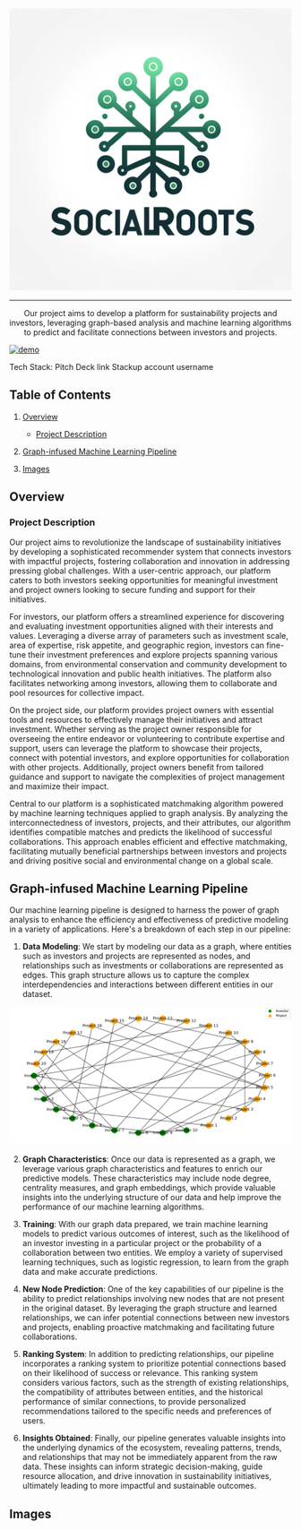 

<div align="center">

<img src="./logo.jpeg" alt="SocialRoots Logo" />
<hr>

<p align="center">
    Our project aims to develop a platform for sustainability projects and investors, leveraging graph-based analysis and machine learning algorithms to predict and facilitate connections between investors and projects.
</p>
</div>

[![demo]()]()

Tech Stack:
Pitch Deck link
Stackup account username


## Table of Contents

1. [Overview](#overview)
    - [Project Description](#project-description)

1. [Graph-infused Machine Learning Pipeline](#graph-infused-machine-learning-pipeline)
2. [Images](#images)

## Overview

### Project Description

Our project aims to revolutionize the landscape of sustainability initiatives by developing a sophisticated recommender system that connects investors with impactful projects, fostering collaboration and innovation in addressing pressing global challenges. With a user-centric approach, our platform caters to both investors seeking opportunities for meaningful investment and project owners looking to secure funding and support for their initiatives.

For investors, our platform offers a streamlined experience for discovering and evaluating investment opportunities aligned with their interests and values. Leveraging a diverse array of parameters such as investment scale, area of expertise, risk appetite, and geographic region, investors can fine-tune their investment preferences and explore projects spanning various domains, from environmental conservation and community development to technological innovation and public health initiatives. The platform also facilitates networking among investors, allowing them to collaborate and pool resources for collective impact.

On the project side, our platform provides project owners with essential tools and resources to effectively manage their initiatives and attract investment. Whether serving as the project owner responsible for overseeing the entire endeavor or volunteering to contribute expertise and support, users can leverage the platform to showcase their projects, connect with potential investors, and explore opportunities for collaboration with other projects. Additionally, project owners benefit from tailored guidance and support to navigate the complexities of project management and maximize their impact.

Central to our platform is a sophisticated matchmaking algorithm powered by machine learning techniques applied to graph analysis. By analyzing the interconnectedness of investors, projects, and their attributes, our algorithm identifies compatible matches and predicts the likelihood of successful collaborations. This approach enables efficient and effective matchmaking, facilitating mutually beneficial partnerships between investors and projects and driving positive social and environmental change on a global scale.

## Graph-infused Machine Learning Pipeline
Our machine learning pipeline is designed to harness the power of graph analysis to enhance the efficiency and effectiveness of predictive modeling in a variety of applications. Here's a breakdown of each step in our pipeline:

1. **Data Modeling**: We start by modeling our data as a graph, where entities such as investors and projects are represented as nodes, and relationships such as investments or collaborations are represented as edges. This graph structure allows us to capture the complex interdependencies and interactions between different entities in our dataset.

<img src="./server/app/ml/social_graph.png" alt="Social Graph" />

2. **Graph Characteristics**: Once our data is represented as a graph, we leverage various graph characteristics and features to enrich our predictive models. These characteristics may include node degree, centrality measures, and graph embeddings, which provide valuable insights into the underlying structure of our data and help improve the performance of our machine learning algorithms.

3. **Training**: With our graph data prepared, we train machine learning models to predict various outcomes of interest, such as the likelihood of an investor investing in a particular project or the probability of a collaboration between two entities. We employ a variety of supervised learning techniques, such as logistic regression, to learn from the graph data and make accurate predictions.

4. **New Node Prediction**: One of the key capabilities of our pipeline is the ability to predict relationships involving new nodes that are not present in the original dataset. By leveraging the graph structure and learned relationships, we can infer potential connections between new investors and projects, enabling proactive matchmaking and facilitating future collaborations.

5. **Ranking System**: In addition to predicting relationships, our pipeline incorporates a ranking system to prioritize potential connections based on their likelihood of success or relevance. This ranking system considers various factors, such as the strength of existing relationships, the compatibility of attributes between entities, and the historical performance of similar connections, to provide personalized recommendations tailored to the specific needs and preferences of users.

6. **Insights Obtained**: Finally, our pipeline generates valuable insights into the underlying dynamics of the ecosystem, revealing patterns, trends, and relationships that may not be immediately apparent from the raw data. These insights can inform strategic decision-making, guide resource allocation, and drive innovation in sustainability initiatives, ultimately leading to more impactful and sustainable outcomes.


## Images
